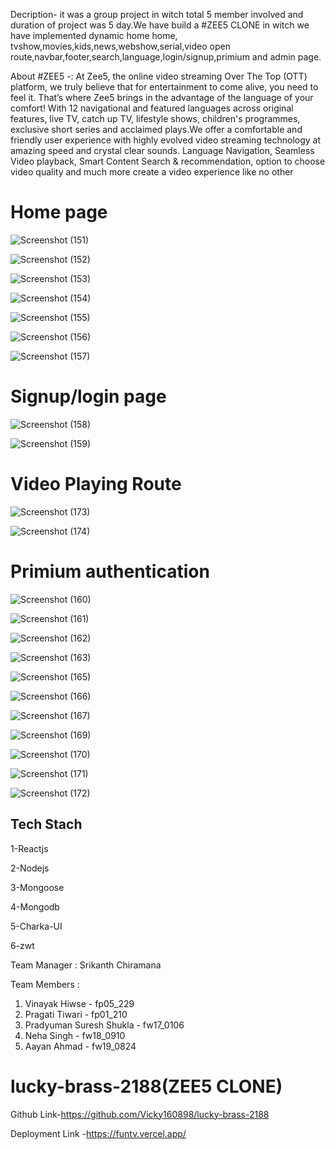 Decription- it was a group project in witch total 5 member involved and duration of project was 5 day.We have build a #ZEE5 CLONE in witch we have implemented dynamic home home, tvshow,movies,kids,news,webshow,serial,video open route,navbar,footer,search,language,login/signup,primium and admin page.

About #ZEE5 -: At Zee5, the online video streaming Over The Top (OTT) platform, we truly believe that for entertainment to come alive, you need to feel it. That’s where Zee5 brings in the advantage of the language of your comfort! With 12 navigational and featured languages across original features, live TV, catch up TV, lifestyle shows, children's programmes, exclusive short series and acclaimed plays.We offer a comfortable and friendly user experience with highly evolved video streaming technology at amazing speed and crystal clear sounds. Language Navigation, Seamless Video playback, Smart Content Search & recommendation, option to choose video quality and much more create a video experience like no other



<h1>Home page</h1>


![Screenshot (151)](https://user-images.githubusercontent.com/97114184/208631509-23f573a5-9359-49ff-bb25-2e30d31db47a.png)

![Screenshot (152)](https://user-images.githubusercontent.com/97114184/208631511-1d1eddda-61f4-491c-a9aa-cd019253fa59.png)

![Screenshot (153)](https://user-images.githubusercontent.com/97114184/208631520-03b4515f-d8d2-43f1-be1d-77ae4cc889da.png)

![Screenshot (154)](https://user-images.githubusercontent.com/97114184/208631524-9a264cb0-dbe2-45f3-b834-5edb9f1c410b.png)

![Screenshot (155)](https://user-images.githubusercontent.com/97114184/208631540-bce1e373-2535-4031-8f07-fbb432c55ea4.png)

![Screenshot (156)](https://user-images.githubusercontent.com/97114184/208631557-8d394dbc-ed1b-4033-8ad9-1918ae14deda.png)

![Screenshot (157)](https://user-images.githubusercontent.com/97114184/208631561-907b7844-2f28-48da-abe1-d01362e53958.png)

<h1>Signup/login page</h1>

![Screenshot (158)](https://user-images.githubusercontent.com/97114184/208631562-78cbce84-e4d0-42ae-aabc-972d198ae9bd.png)

![Screenshot (159)](https://user-images.githubusercontent.com/97114184/208631568-79793916-033b-454a-9417-86c7ebc5739e.png)
 
 <h1>Video Playing Route</h1>
 
![Screenshot (173)](https://user-images.githubusercontent.com/97114184/208640584-b400a9ce-c6b3-40eb-ac14-9492c48547f1.png)

![Screenshot (174)](https://user-images.githubusercontent.com/97114184/208640602-7cdc5e9b-638a-495b-845c-85ab3a41b333.png)

<h1>Primium authentication </h1>

![Screenshot (160)](https://user-images.githubusercontent.com/97114184/208631570-982f036c-fed3-4efa-bb25-2dd25a03e3d6.png)

![Screenshot (161)](https://user-images.githubusercontent.com/97114184/208631573-28b8c5fe-40cf-47e8-96be-5174f7debdda.png)

![Screenshot (162)](https://user-images.githubusercontent.com/97114184/208631575-fdaa56ce-7af2-4325-a434-fde0238bb302.png)

![Screenshot (163)](https://user-images.githubusercontent.com/97114184/208631580-92d6c5e3-7ea3-4e46-9025-0b9049c06d4f.png)

![Screenshot (165)](https://user-images.githubusercontent.com/97114184/208631586-4441e46a-8b73-4823-b171-35f125dafbfa.png)

![Screenshot (166)](https://user-images.githubusercontent.com/97114184/208631592-1d83b01e-0705-4fc8-8ac6-73242c697004.png)

![Screenshot (167)](https://user-images.githubusercontent.com/97114184/208631597-928433fe-51c8-4f4f-9946-617499d8f680.png)

![Screenshot (169)](https://user-images.githubusercontent.com/97114184/208631606-8a7cadab-df1c-44e5-a55b-9a7d9d4a5271.png)

![Screenshot (170)](https://user-images.githubusercontent.com/97114184/208631613-175ed39f-750e-43a5-b3ae-90c3ac366f2a.png)

![Screenshot (171)](https://user-images.githubusercontent.com/97114184/208631619-281852f5-40da-4fe6-afe7-fa3b6a6e7f0b.png)

![Screenshot (172)](https://user-images.githubusercontent.com/97114184/208631625-24230813-8829-43ed-b2b6-d55c87818c9f.png)



<h2>Tech Stach</h2>
 <p>1-Reactjs</p>
 <p>2-Nodejs</p>
 <p>3-Mongoose</p>
 <p>4-Mongodb</p>
 <p>5-Charka-UI</p>
 <p>6-zwt</p>

Team Manager : Srikanth Chiramana

 Team Members :
1. Vinayak Hiwse - fp05_229 
2. Pragati Tiwari - fp01_210
3. Pradyuman Suresh Shukla - fw17_0106
4. Neha Singh - fw18_0910
5. Aayan Ahmad - fw19_0824

# lucky-brass-2188(ZEE5 CLONE) 

  Github Link-https://github.com/Vicky160898/lucky-brass-2188
  
  Deployment Link -https://funtv.vercel.app/
